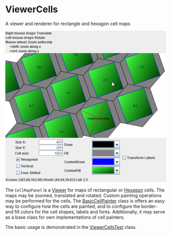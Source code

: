 # ViewerCells

A viewer and renderer for rectangle and hexagon cell maps

![ViewerCellsScreenshot01.png](/screenshots/ViewerCellsScreenshot01.png)

The `CellMapPanel` is a [Viewer](https://github.com/javagl/Viewer)
for maps of rectangular or [Hexagon](https://github.com/javagl/Hexagon)
cells. The maps may be zoomed, translated and rotated. Custom painting
operations may be performed for the cells. 
The [BasicCellPainter](https://github.com/javagl/ViewerCells/blob/master/src/main/java/de/javagl/viewer/cells/BasicCellPainter.java)
class is offers an easy way to configure how the cells are painted,
and to configure the border- and fill colors for the cell shapes,
labels and fonts. Additionally, it may serve as a base class for own
implementations of cell painters.

The basic usage is demonstrated in the 
[ViewerCellsTest](https://github.com/javagl/ViewerCells/blob/master/src/test/java/de/javagl/viewer/cells/test/ViewerCellsTest.java)
class.
